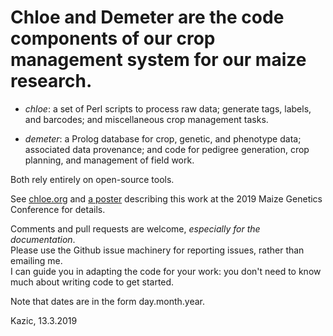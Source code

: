 # Chloe and Demeter are the code components of our crop management system for our maize research.  


   + *chloe*:  a set of Perl scripts to process raw data; generate tags, labels, 
   and barcodes; and miscellaneous crop management tasks.
   
   + *demeter*: a Prolog database for crop, genetic, and phenotype data; associated 
   data provenance; and code for pedigree generation, crop planning, and management 
   of field work.
   
   Both rely entirely on open-source tools.

See [chloe.org](./docs/chloe/chloe.org) and [a poster](./docs/chloe/poster.pdf) 
describing this work at the 2019 Maize Genetics Conference for details.

Comments and pull requests are welcome, *especially for the documentation*.  
Please use the Github issue machinery for reporting issues, rather than emailing me.  
I can guide you in adapting the code for your work: you don't need to know much about
writing code to get started.

Note that dates are in the form day.month.year.

Kazic, 13.3.2019

